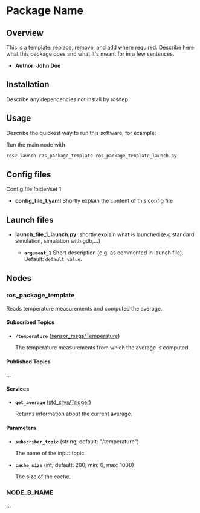 <!-- Template From Here
https://github.com/leggedrobotics/ros_best_practices/blob/main/ros_package_template/README.md
-->

# Package Name

## Overview

This is a template: replace, remove, and add where required. Describe here what this package does and what it's meant for in a few sentences.

* **Author: John Doe**

## Installation

Describe any dependencies not install by rosdep

## Usage

Describe the quickest way to run this software, for example:

Run the main node with

```bash
ros2 launch ros_package_template ros_package_template_launch.py
```

## Config files

Config file folder/set 1

* **config_file_1.yaml** Shortly explain the content of this config file

## Launch files

* **launch_file_1_launch.py:** shortly explain what is launched (e.g standard simulation, simulation with gdb,...)

  * **`argument_1`** Short description (e.g. as commented in launch file). Default: `default_value`.

## Nodes

### ros_package_template

Reads temperature measurements and computed the average.

#### Subscribed Topics

* **`/temperature`** ([sensor_msgs/Temperature])

    The temperature measurements from which the average is computed.

#### Published Topics

...

#### Services

* **`get_average`** ([std_srvs/Trigger])

    Returns information about the current average.

#### Parameters

* **`subscriber_topic`** (string, default: "/temperature")

    The name of the input topic.

* **`cache_size`** (int, default: 200, min: 0, max: 1000)

    The size of the cache.

### NODE_B_NAME

...

[std_srvs/Trigger]: http://docs.ros.org/api/std_srvs/html/srv/Trigger.html
[sensor_msgs/Temperature]: http://docs.ros.org/api/sensor_msgs/html/msg/Temperature.html
